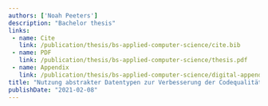 ```yaml
---
authors: ['Noah Peeters']
description: "Bachelor thesis"
links:
 - name: Cite
   link: /publication/thesis/bs-applied-computer-science/cite.bib
 - name: PDF
   link: /publication/thesis/bs-applied-computer-science/thesis.pdf
 - name: Appendix
   link: /publication/thesis/bs-applied-computer-science/digital-appendix.zip
title: "Nutzung abstrakter Datentypen zur Verbesserung der Codequalität"
publishDate: "2021-02-08"
---
```

